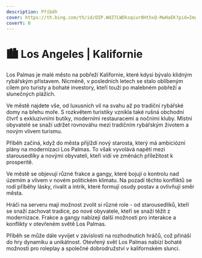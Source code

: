 ```yaml
---
description: Příběh
cover: https://th.bing.com/th/id/OIP.WdZ7LWDksqiur8HthxQ-MwHaEK?pid=ImgDet&rs=1
coverY: 0
---
```


# 🏙 Los Angeles | Kalifornie

Los Palmas je malé město na pobřeží Kalifornie, které kdysi bývalo klidným rybářským přístavem. Nicméně, v posledních letech se stalo oblíbeným cílem pro turisty a bohaté investory, kteří touží po malebném pobřeží a slunečných plážích.

Ve městě najdete vše, od luxusních vil na svahu až po tradiční rybářské domy na břehu moře. S rozkvětem turistiky vznikla také rušná obchodní čtvrť s exkluzivními butiky, moderními restauracemi a nočními kluby. Místní obyvatelé se snaží udržet rovnováhu mezi tradičním rybářským životem a novým vlivem turismu.

Příběh začíná, když do města přijíždí nový starosta, který má ambiciózní plány na modernizaci Los Palmas. To však vyvolává napětí mezi starousedlíky a novými obyvateli, kteří vidí ve změnách příležitost k prosperitě.

Ve městě se objevují různé frakce a gangy, které bojují o kontrolu nad územím a vlivem v novém politickém klimatu. Na pozadí těchto konfliktů se rodí příběhy lásky, rivalit a intrik, které formují osudy postav a ovlivňují směr města.

Hráči na serveru mají možnost zvolit si různé role - od starousedlíků, kteří se snaží zachovat tradice, po nové obyvatele, kteří se snaží těžit z modernizace. Frakce a gangy nabízejí další možnosti pro interakce a konflikty v otevřeném světě Los Palmas.

Příběh se může dále vyvíjet v závislosti na rozhodnutích hráčů, což přináší do hry dynamiku a unikátnost. Otevřený svět Los Palmas nabízí bohaté možnosti pro roleplay a společné dobrodružství v kalifornském slunci.
